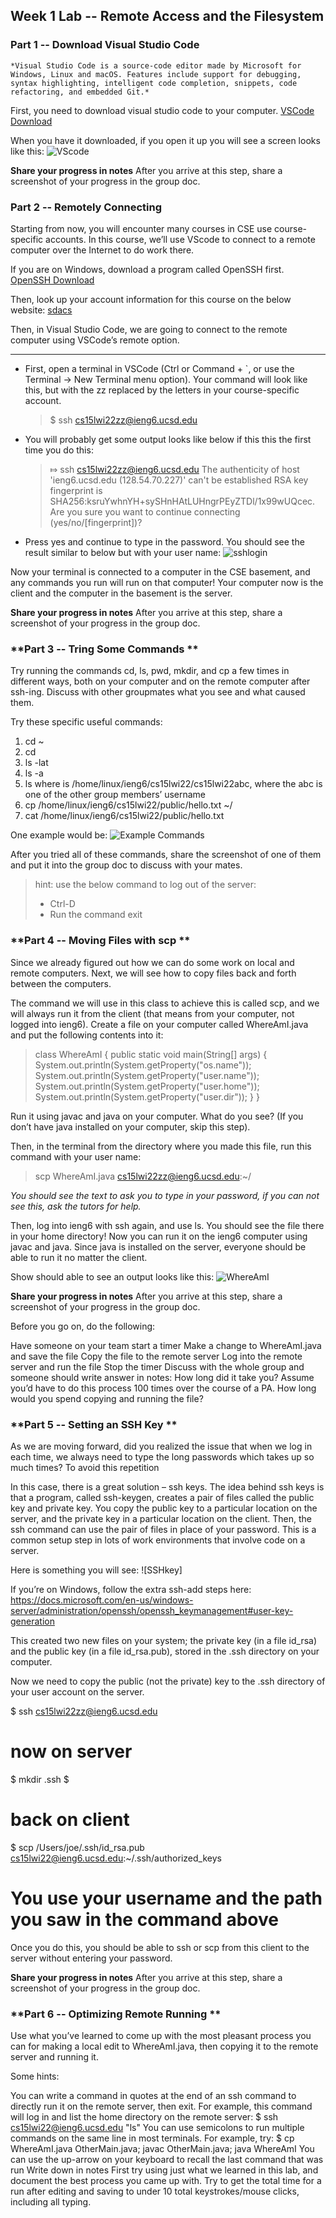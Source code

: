 ## **Week 1 Lab -- Remote Access and the Filesystem**

### **Part 1 -- Download Visual Studio Code**

```
*Visual Studio Code is a source-code editor made by Microsoft for Windows, Linux and macOS. Features include support for debugging, syntax highlighting, intelligent code completion, snippets, code refactoring, and embedded Git.*
```

First, you need to download visual studio code to your computer. 
[VSCode Download](https://code.visualstudio.com/download)

When you have it downloaded, if you open it up you will see a screen looks like this: 
![VScode](VScode.png)

**Share your progress in notes** After you arrive at this step, share a screenshot of your progress in the group doc.

### **Part 2 -- Remotely Connecting**
Starting from now, you will encounter many courses in CSE use course-specific accounts. In this course, we’ll use VScode to connect to a remote computer over the Internet to do work there.

If you are on Windows, download a program called OpenSSH first. [OpenSSH Download](https://www.openssh.com)

Then, look up your account information for this course on the below website: 
[sdacs](https://sdacs.ucsd.edu/~icc/index.php)

Then, in Visual Studio Code, we are going to connect to the remote computer using VSCode’s remote option.

---

* First, open a terminal in VSCode (Ctrl or Command + `, or use the Terminal → New Terminal menu option). Your command will look like this, but with the zz replaced by the letters in your course-specific account.
   > $ ssh cs15lwi22zz@ieng6.ucsd.edu

* You will probably get some output looks like below if this this the first time you do this:
  > ⤇ ssh cs15lwi22zz@ieng6.ucsd.edu The authenticity of host 'ieng6.ucsd.edu (128.54.70.227)' can't be established RSA key fingerprint is SHA256:ksruYwhnYH+sySHnHAtLUHngrPEyZTDl/1x99wUQcec. Are you sure you want to continue connecting (yes/no/[fingerprint])? 

* Press yes and continue to type in the password. You should see the result similar to below but with your user name:
![sshlogin](2sshlogin.png)
 
 Now your terminal is connected to a computer in the CSE basement, and any commands you run will run on that computer! Your computer now is the client and the computer in the basement is the server.

 **Share your progress in notes** After you arrive at this step, share a screenshot of your progress in the group doc.


### **Part 3 -- Tring Some Commands **

Try running the commands cd, ls, pwd, mkdir, and cp a few times in different ways, both on your computer and on the remote computer after ssh-ing. Discuss with other groupmates what you see and what caused them.
 
Try these specific useful commands:

1. cd ~
2. cd
3. ls -lat
4. ls -a
5. ls <directory> where <directory> is /home/linux/ieng6/cs15lwi22/cs15lwi22abc, where the abc is one of the other group members’ username
6. cp /home/linux/ieng6/cs15lwi22/public/hello.txt ~/
7. cat /home/linux/ieng6/cs15lwi22/public/hello.txt

One example would be: 
![Example Commands](3exampleCommand.png)

After you tried all of these commands, share the screenshot of one of them and put it into the group doc to discuss with your mates. 

> hint: use the below command to log out of the server: 
> * Ctrl-D
> * Run the command exit

### **Part 4 -- Moving Files with scp **

Since we already figured out how we can do some work on local and remote computers. Next, we will see how to copy files back and forth between the computers. 

The command we will use in this class to achieve this is called scp, and we will always run it from the client (that means from your computer, not logged into ieng6). Create a file on your computer called WhereAmI.java and put the following contents into it:

> class WhereAmI {
  public static void main(String[] args) {
    System.out.println(System.getProperty("os.name"));
    System.out.println(System.getProperty("user.name"));
    System.out.println(System.getProperty("user.home"));
    System.out.println(System.getProperty("user.dir"));
  }
}

Run it using javac and java on your computer. What do you see? (If you don’t have java installed on your computer, skip this step).

Then, in the terminal from the directory where you made this file, run this command with your user name:
> scp WhereAmI.java cs15lwi22zz@ieng6.ucsd.edu:~/

*You should see the text to ask you to type in your password, if you can not see this, ask the tutors for help.*

Then, log into ieng6 with ssh again, and use ls. You should see the file there in your home directory! Now you can run it on the ieng6 computer using javac and java. Since java is installed on the server, everyone should be able to run it no matter the client.

Show should able to see an output looks like this: 
![WhereAmI](4WhereAmI.png)

**Share your progress in notes** After you arrive at this step, share a screenshot of your progress in the group doc.

Before you go on, do the following:

Have someone on your team start a timer
Make a change to WhereAmI.java and save the file
Copy the file to the remote server
Log into the remote server and run the file
Stop the timer
Discuss with the whole group and someone should write answer in notes: How long did it take you?  Assume you’d have to do this process 100 times over the course of a PA. How long would you spend copying and running the file?


### **Part 5 -- Setting an SSH Key **

As we are moving forward, did you realized the issue that when we log in each time, we always need to type the long passwords which takes up so much times? To avoid this repetition 

In this case, there is a great solution – ssh keys. The idea behind ssh keys is that a program, called ssh-keygen, creates a pair of files called the public key and private key. You copy the public key to a particular location on the server, and the private key in a particular location on the client. Then, the ssh command can use the pair of files in place of your password. This is a common setup step in lots of work environments that involve code on a server.

Here is something you will see: 
![SSHkey]

If you’re on Windows, follow the extra ssh-add steps here: https://docs.microsoft.com/en-us/windows-server/administration/openssh/openssh_keymanagement#user-key-generation

This created two new files on your system; the private key (in a file id_rsa) and the public key (in a file id_rsa.pub), stored in the .ssh directory on your computer.

Now we need to copy the public (not the private) key to the .ssh directory of your user account on the server.

$ ssh cs15lwi22zz@ieng6.ucsd.edu
<Enter Password>
# now on server
$ mkdir .ssh
$ <logout>
# back on client
$ scp /Users/joe/.ssh/id_rsa.pub cs15lwi22@ieng6.ucsd.edu:~/.ssh/authorized_keys
# You use your username and the path you saw in the command above
Once you do this, you should be able to ssh or scp from this client to the server without entering your password.

**Share your progress in notes** After you arrive at this step, share a screenshot of your progress in the group doc.

### **Part 6 -- Optimizing Remote Running **

Use what you’ve learned to come up with the most pleasant process you can for making a local edit to WhereAmI.java, then copying it to the remote server and running it.

Some hints:

You can write a command in quotes at the end of an ssh command to directly run it on the remote server, then exit. For example, this command will log in and list the home directory on the remote server:
$ ssh cs15lwi22@ieng6.ucsd.edu "ls"
You can use semicolons to run multiple commands on the same line in most terminals. For example, try:
$ cp WhereAmI.java OtherMain.java; javac OtherMain.java; java WhereAmI
You can use the up-arrow on your keyboard to recall the last command that was run
Write down in notes First try using just what we learned in this lab, and document the best process you came up with. Try to get the total time for a run after editing and saving to under 10 total keystrokes/mouse clicks, including all typing.
